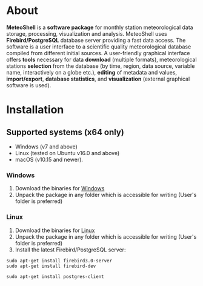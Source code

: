 # About
**MeteoShell** is a **software package** for monthly station meteorological data storage, processing, visualization and analysis. MeteoShell uses **Firebird/PostgreSQL** database server providing a fast data access. The software is a user interface to a scientific quality meteorological database compiled from different initial sources.
A user-friendly graphical interface offers **tools** necessary for data **download** (multiple formats), meteorological stations **selection** from the database (by time, region, data source, variable name, interactively on a globe etc.), **editing** of metadata and values, **import/export**, **database statistics**, and **visualization** (external graphical software is used).

# Installation

## Supported systems (x64 only)
- Windows (v7 and above)
- Linux (tested on Ubuntu v16.0 and above)
- macOS (v10.15 and newer). 

### Windows
1. Download the binaries for [Windows](https://github.com/OceanShell/MeteoShell/releases/download/v0.1-alpha/MeteoShell-0.1-alpha-win64.zip)
2. Unpack the package in any folder which is accessible for writing (User's folder is preferred)

### Linux
1. Download the binaries for [Linux](https://github.com/OceanShell/OceanShell/releases/download/v.0.1-alpha/linux_x86-64.tar.gz)
2. Unpack the package in any folder which is accessible for writing (User's folder is preferred)
3. Install the latest Firebird/PostgreSQL server:
```
sudo apt-get install firebird3.0-server
sudo apt-get install firebird-dev

sudo apt-get install postgres-client
```
